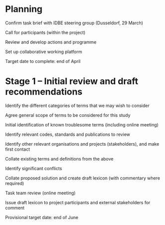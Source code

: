 # Planning

Confirm task brief with IDBE steering group (Dusseldorf, 29 March)

Call for participants (within the project)

Review and develop actions and programme

Set up collaborative working platform

Target date to complete: end of April

# Stage 1 – Initial review and draft recommendations

Identify the different categories of terms that we may wish to consider

Agree general scope of terms to be considered for this study

Initial identification of known troublesome terms (including online meeting)

Identify relevant codes, standards and publications to review

Identify other relevant organisations and projects (stakeholders), and make first contact

Collate existing terms and definitions from the above

Identify significant conflicts

Collate proposed solution and create draft lexicon (with commentary where required)

Task team review (online meeting)

Issue draft lexicon to project participants and external stakeholders for comment 

Provisional target date: end of June
